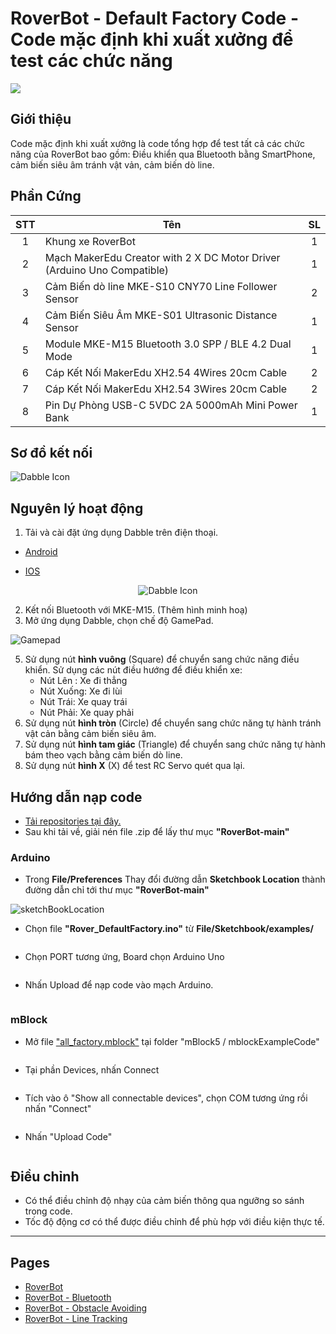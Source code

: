 # RoverBot - Default Factory Code - Code mặc định khi xuất xưởng để test các chức năng

![](/image/ROVERBOT3.png)

## Giới thiệu

Code mặc định khi xuất xưởng là code tổng hợp để test tất cả các chức năng của RoverBot bao gồm: Điều khiển qua Bluetooth bằng SmartPhone, cảm biến siêu âm tránh vật vản, cảm biến dò line.

## Phần Cứng

| STT | Tên                                                                     | SL |
|:---:|-------------------------------------------------------------------------|:--:|
|  1  | Khung xe RoverBot                                                       |  1 |
|  2  | Mạch MakerEdu Creator with 2 X DC Motor Driver (Arduino Uno Compatible) |  1 |
|  3  | Cảm Biến dò line MKE-S10 CNY70 Line Follower Sensor                     |  2 |
|  4  | Cảm Biến Siêu Âm MKE-S01 Ultrasonic Distance Sensor                     |  1 |
|  5  | Module MKE-M15 Bluetooth 3.0 SPP / BLE 4.2 Dual Mode                    |  1 |
|  6  | Cáp Kết Nối MakerEdu XH2.54 4Wires 20cm Cable                           |  2 |
|  7  | Cáp Kết Nối MakerEdu XH2.54 3Wires 20cm Cable                           |  2 |
|  8  | Pin Dự Phòng USB-C 5VDC 2A 5000mAh Mini Power Bank                      |  1 |


## Sơ đồ kết nối

<img src="/image/cirkit_RoverBot_full.jpg" alt="Dabble Icon">

## Nguyên lý hoạt động

1. Tải và cài đặt ứng dụng Dabble trên điện thoại.

- <a href="https://play.google.com/store/apps/details?id=io.dabbleapp&hl=vi&gl=US">Android</a>

- [IOS](https://apps.apple.com/us/app/dabble-bluetooth-controller/id1472734455)  

<div align="center">
    <img src="/image/dabbleicon.png" alt="Dabble Icon">
</div>

2. Kết nối Bluetooth với MKE-M15.
(Thêm hình minh hoạ)
4. Mở ứng dụng Dabble, chọn chế độ GamePad.

<img src="/image/gamepad.png" alt="Gamepad">

5. Sử dụng nút **hình vuông** (Square) để chuyển sang chức năng điều khiển. Sử dụng các nút điều hướng để điều khiển xe:
   - Nút Lên : Xe đi thẳng
   - Nút Xuống: Xe đi lùi
   - Nút Trái: Xe quay trái
   - Nút Phải: Xe quay phải
6. Sử dụng nút **hình tròn** (Circle) để chuyển sang chức năng tự hành tránh vật cản bằng cảm biến siêu âm.
7. Sử dụng nút **hình tam giác** (Triangle) để chuyển sang chức năng tự hành bám theo vạch bằng cảm biến dò line.
8. Sử dụng nút **hình X** (X) để test RC Servo quét qua lại.


## Hướng dẫn nạp code

- [Tải repositories tại đây.](https://github.com/makerlabvn/RoverBot/archive/refs/heads/main.zip)
- Sau khi tải về, giải nén file .zip để lấy thư mục **"RoverBot-main"**

### Arduino

- Trong **File/Preferences** Thay đổi đường dẫn **Sketchbook Location** thành đường dẫn chỉ tới thư mục **"RoverBot-main"**

<img src="/image/sketch3.png" alt="sketchBookLocation">

- Chọn file **"Rover_DefaultFactory.ino"** từ **File/Sketchbook/examples/**

<img src="/image/sketch2.png" alt="">

- Chọn PORT tương ứng, Board chọn Arduino Uno

<img src="/image/boardArduinoUno.png" alt="">

- Nhấn Upload để nạp code vào mạch Arduino.

<img src="/image/sketch1.png" alt="">

### mBlock

- Mở file ["all_factory.mblock"](../../mBlock5/mblockExampleCode/FactoryDefault.mblock) tại folder "mBlock5 / mblockExampleCode"

<div align="center">
    <img src="../../image/allFactoryExampleMblock.png" alt="">
</div>

- Tại phần Devices, nhấn Connect

<div align="center">
    <img src="../../image/mblockConnect.png" alt="">
</div>

- Tích vào ô "Show all connectable devices", chọn COM tương ứng rồi nhấn "Connect"

<div align="center">
    <img src="../../image/mblockShowAllConnectAble.png" alt="">
</div>

- Nhấn "Upload Code"

<div align="center">
    <img src="../../image/mblockUpload.png" alt="">
</div>

## Điều chỉnh

- Có thể điều chỉnh độ nhạy của cảm biến thông qua ngưỡng so sánh trong code.
- Tốc độ động cơ có thể được điều chỉnh để phù hợp với điều kiện thực tế.

---

## Pages

- [RoverBot](/README.md)
- [RoverBot - Bluetooth](/examples/Rover_Bluetooth/readme.md)
- [RoverBot - Obstacle Avoiding](/examples/Rover_BlockAvoiding/readme.md)
- [RoverBot - Line Tracking](/examples/Rover_LineTracking/readme.md)
